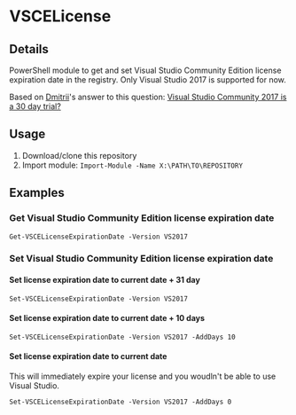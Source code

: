 # VSCELicense

## Details

PowerShell module to get and set Visual Studio Community Edition license expiration date in the registry. Only Visual Studio 2017 is supported for now.


Based on [Dmitrii](https://stackoverflow.com/users/10046552/dmitrii)'s answer to this question: [Visual Studio Community 2017 is a 30 day trial?](https://stackoverflow.com/questions/43390466/visual-studio-community-2017-is-a-30-day-trial/51570570#51570570)

## Usage

1. Download/clone this repository
2. Import module: `Import-Module -Name X:\PATH\TO\REPOSITORY`

## Examples

### Get Visual Studio Community Edition license expiration date

```posh
Get-VSCELicenseExpirationDate -Version VS2017
```

### Set Visual Studio Community Edition license expiration date

#### Set license expiration date to current date + 31 day

```posh
Set-VSCELicenseExpirationDate -Version VS2017
```

#### Set license expiration date to current date + 10 days

```posh
Set-VSCELicenseExpirationDate -Version VS2017 -AddDays 10
```

#### Set license expiration date to current date

This will immediately expire your license and you woudln't be able to use Visual Studio.

```posh
Set-VSCELicenseExpirationDate -Version VS2017 -AddDays 0
```
